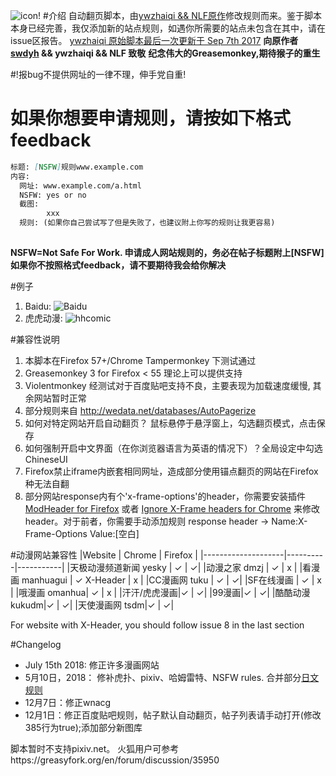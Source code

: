 ![icon!](https://github.com/machsix/personal-scripts/raw/master/Super_preloader/icon2.png)
#介绍
自动翻页脚本，由[ywzhaiqi && NLF原作](https://greasyfork.org/en/scripts/10433-super-preloaderplus-one)修改规则而来。鉴于脚本本身已经完善，我仅添加新的站点规则，如遇你所需要的站点未包含在其中，请在issue区报告。 [ywzhaiqi 原始脚本最后一次更新于 Sep 7th 2017](https://github.com/ywzhaiqi/userscript/tree/master/scripts/Super_preloaderPlus)
**向原作者[swdyh](https://github.com/swdyh) && ywzhaiqi && NLF 致敬**
**纪念伟大的Greasemonkey,期待猴子的重生**

#!报bug不提供网址的一律不理，伸手党自重!

# 如果你想要申请规则，请按如下格式feedback
``` markdown
标题: [NSFW]规则www.example.com
内容:
  网址: www.example.com/a.html
  NSFW: yes or no
  截图: 
        xxx
  规则: (如果你自己尝试写了但是失败了，也建议附上你写的规则让我更容易)
     
```
**NSFW=Not Safe For Work. 申请成人网站规则的，务必在帖子标题附上\[NSFW\]**
**如果你不按照格式feedback，请不要期待我会给你解决**

#例子
1. Baidu:
![Baidu](https://github.com/machsix/personal-scripts/raw/master/Super_preloader/ex4.PNG)
2. 虎虎动漫:
![hhcomic](https://github.com/machsix/personal-scripts/raw/master/Super_preloader/ex3.PNG)

#兼容性说明
1. 本脚本在Firefox 57+/Chrome Tampermonkey 下测试通过
2. Greasemonkey 3 for Firefox < 55 理论上可以提供支持
3. Violentmonkey 经测试对于百度贴吧支持不良，主要表现为加载速度缓慢, 其余网站暂时正常
4. 部分规则来自 http://wedata.net/databases/AutoPagerize
5. 如何对特定网站开启自动翻页？ 鼠标悬停于悬浮窗上，勾选翻页模式，点击保存
6. 如何强制开启中文界面（在你浏览器语言为英语的情况下）？全局设定中勾选ChineseUI
7. Firefox禁止iframe内嵌套相同网址，造成部分使用锚点翻页的网站在Firefox种无法自翻
8. 部分网站response内有个'x-frame-options'的header，你需要安装插件[ModHeader for Firefox](https://addons.mozilla.org/en-US/firefox/addon/modheader-firefox/?src=search) 或者 [Ignore X-Frame headers for Chrome](https://chrome.google.com/webstore/detail/ignore-x-frame-headers/gleekbfjekiniecknbkamfmkohkpodhe?hl=en-US) 来修改header。对于前者，你需要手动添加规则 response header -> Name:X-Frame-Options Value:\[空白\] 

#动漫网站兼容性
|Website             | Chrome   | Firefox   |
|--------------------|----------|-----------|
|天极动漫频道新闻 yesky |  ✓  | ✓|
|动漫之家 dmzj        | ✓  | x |
|看漫画 manhuagui    | ✓  X-Header | x |
|CC漫画网 tuku |  ✓ | ✓|
|SF在线漫画 |  ✓ | x |
|哦漫画 omanhua| ✓ | x |
|汗汗/虎虎漫画|✓ | ✓|
|99漫画|✓ | ✓|
|酷酷动漫 kukudm|✓ | ✓|
|天使漫画网 tsdm|✓ | ✓|

For website with X-Header, you should follow issue 8 in the last section



#Changelog
- July 15th 2018: 修正许多漫画网站
- 5月10日，2018： 修补虎扑、pixiv、哈姆雷特、NSFW rules. 合并部分[日文规则](http://wedata.net/databases/AutoPagerize)
- 12月7日：修正wnacg
- 12月1日：修正百度贴吧规则，帖子默认自动翻页，帖子列表请手动打开(修改385行为true);添加部分新图库

脚本暂时不支持pixiv.net。 火狐用户可参考https://greasyfork.org/en/forum/discussion/35950